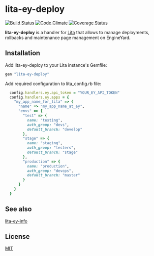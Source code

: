 # lita-ey-deploy

[![Build Status](https://travis-ci.org/carlosparamio/lita-ey-deploy.png?branch=master)](https://travis-ci.org/carlosparamio/lita-ey-deploy)
[![Code Climate](https://codeclimate.com/github/carlosparamio/lita-ey-deploy.png)](https://codeclimate.com/github/carlosparamio/lita-ey-deploy)
[![Coverage Status](https://coveralls.io/repos/carlosparamio/lita-ey-deploy/badge.png)](https://coveralls.io/r/carlosparamio/lita-ey-deploy)

**lita-ey-deploy** is a handler for [Lita](http://lita.io/) that allows to manage deployments, rollbacks and maintenance page management on EngineYard.

## Installation

Add lita-ey-deploy to your Lita instance's Gemfile:

``` ruby
gem "lita-ey-deploy"
```

Add required configuration to lita_config.rb file:

``` ruby
  config.handlers.ey.api_token = "YOUR_EY_API_TOKEN"
  config.handlers.ey.apps = {
    "my_app_name_for_lita" => {
      "name" => "my_app_name_at_ey",
      "envs" => {
        "test" => {
          name: "testing",
          auth_group: "devs",
          default_branch: "develop"
        },
        "stage" => {
          name: "staging",
          auth_group: "testers",
          default_branch: "stage"
        },
        "production" => {
          name: "production",
          auth_group: "devops",
          default_branch: "master"
        }
      }
    }
  }
```

## See also

[lita-ey-info](http://github.com/carlosparamio/lita-ey-info)

## License

[MIT](http://opensource.org/licenses/MIT)